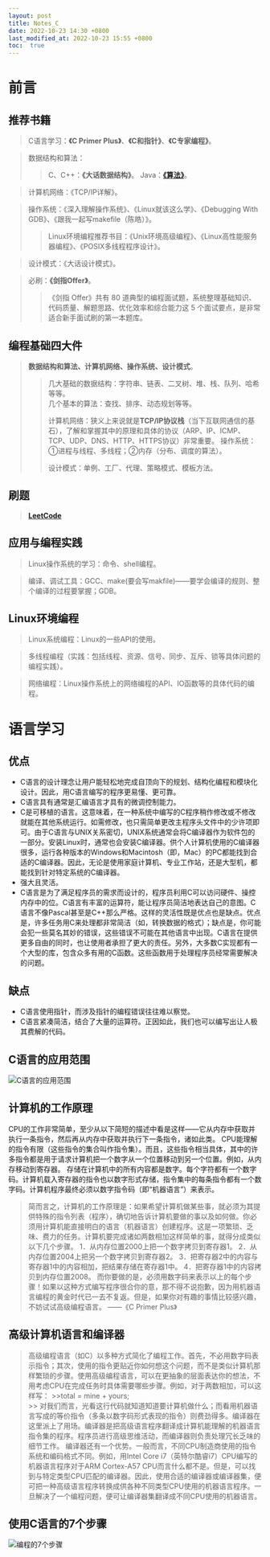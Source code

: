 ```yaml
---
layout: post
title: Notes_C
date: 2022-10-23 14:30 +0800
last_modified_at: 2022-10-23 15:55 +0800
toc:  true
---
```

# 前言
## 推荐书籍
>C语言学习：**《C Primer Plus》**、**《C和指针》**、**《C专家编程》**。 

>数据结构和算法： 
>>C、C++：**《大话数据结构》**。
>>Java：[**《算法》**](https://book.douban.com/subject/19952400/)。

>计算机网络：《TCP/IP详解》。

>操作系统：《深入理解操作系统》、《Linux就该这么学》、《Debugging With GDB》、《跟我一起写makefile（陈皓）》。
>>Linux环境编程推荐书目：《Unix环境高级编程》、《Linux高性能服务器编程》、《POSIX多线程程序设计》。

>设计模式：《大话设计模式》。

>必刷：**《剑指Offer》**。
>>《剑指 Offer》共有 80 道典型的编程面试题，系统整理基础知识、代码质量、解题思路、优化效率和综合能力这 5 个面试要点，是非常适合新手面试刷的第一本题库。

## 编程基础四大件
> **数据结构和算法、计算机网络、操作系统、设计模式**。
> >几大基础的数据结构：字符串、链表、二叉树、堆、栈、队列、哈希等等。  
> >几个基本的算法：查找、排序、动态规划等等。
> >
> >计算机网络：狭义上来说就是**TCP/IP协议栈**（当下互联网通信的基石），了解和掌握其中的原理和具体的协议（ARP、IP、ICMP、TCP、UDP、DNS、HTTP、HTTPS协议）非常重要。
> >操作系统：①进程与线程、多线程；②内存（分布、调度的算法）。
> >
> >设计模式：单例、工厂、代理、策略模式、模板方法。


## 刷题
>[**LeetCode**](https://leetcode.com/ "全球极客挚爱的技术成长平台")

## 应用与编程实践
>Linux操作系统的学习：命令、shell编程。

>编译、调试工具：GCC、make(要会写makfile)——要学会编译的规则、整个编译的过程要掌握；GDB。

## Linux环境编程

>Linux系统编程：Linux的一些API的使用。

>多线程编程（实践：包括线程、资源、信号、同步、互斥、锁等具体问题的编程实践）。

>网络编程：Linux操作系统上的网络编程的API、IO函数等的具体代码的编程。


# 语言学习
## 优点
*	C语言的设计理念让用户能轻松地完成自顶向下的规划、结构化编程和模块化设计。因此，用C语言编写的程序更易懂、更可靠。  
*	C语言具有通常是汇编语言才具有的微调控制能力。
*	C是可移植的语言。这意味着，在一种系统中编写的C程序稍作修改或不修改就能在其他系统运行。如需修改，也只需简单更改主程序头文件中的少许项即可。由于C语言与UNIX关系密切，UNIX系统通常会将C编译器作为软件包的一部分。安装Linux时，通常也会安装C编译器。供个人计算机使用的C编译器很多，运行各种版本的Windows和Macintosh（即，Mac）的PC都能找到合适的C编译器。因此，无论是使用家庭计算机、专业工作站，还是大型机，都能找到针对特定系统的C编译器。
*	强大且灵活。
*	C语言是为了满足程序员的需求而设计的，程序员利用C可以访问硬件、操控内存中的位。C语言有丰富的运算符，能让程序员简洁地表达自己的意图。C语言不像Pascal甚至是C++那么严格。这样的灵活性既是优点也是缺点。优点是，许多任务用C来处理都非常简洁（如，转换数据的格式）；缺点是，你可能会犯一些莫名其妙的错误，这些错误不可能在其他语言中出现。C语言在提供更多自由的同时，也让使用者承担了更大的责任。另外，大多数C实现都有一个大型的库，包含众多有用的C函数。这些函数用于处理程序员经常需要解决的问题。

## 缺点
*	C语言使用指针，而涉及指针的编程错误往往难以察觉。
*	C语言紧凑简洁，结合了大量的运算符。正因如此，我们也可以编写出让人极其费解的代码。

## C语言的应用范围
![C语言的应用范围](./images/1666514386861.png)

## 计算机的工作原理
CPU的工作非常简单，至少从以下简短的描述中看是这样——它从内存中获取并执行一条指令，然后再从内存中获取并执行下一条指令，诸如此类。
CPU能理解的指令有限（这些指令的集合叫作指令集）。而且，这些指令相当具体，其中的许多指令都是用于请求计算机把一个数字从一个位置移动到另一个位置。例如，从内存移动到寄存器。
存储在计算机中的所有内容都是数字。每个字符都有一个数字码。计算机载入寄存器的指令也以数字形式存储，指令集中的每条指令都有一个数字码。计算机程序最终必须以数字指令码（即“机器语言”）来表示。
>简而言之，计算机的工作原理是：如果希望计算机做某些事，就必须为其提供特殊的指令列表（程序），确切地告诉计算机要做的事以及如何做。你必须用计算机能直接明白的语言（机器语言）创建程序。这是一项繁琐、乏味、费力的任务。计算机要完成诸如两数相加这样简单的事，就得分成类似以下几个步骤。
1．从内存位置2000上把一个数字拷贝到寄存器1。
2．从内存位置2004上把另一个数字拷贝到寄存器2。
3．把寄存器2中的内容与寄存器1中的内容相加，把结果存储在寄存器1中。
4．把寄存器1中的内容拷贝到内存位置2008。
而你要做的是，必须用数字码来表示以上的每个步骤！如果以这种方式编写程序很合你的意，那不得不说抱歉，因为用机器语言编程的黄金时代已一去不复返。但是，如果你对有趣的事情比较感兴趣，不妨试试高级编程语言。
									     			——《C Primer Plus》
## 高级计算机语言和编译器
>高级编程语言（如C）以多种方式简化了编程工作。首先，不必用数字码表示指令；其次，使用的指令更贴近你如何想这个问题，而不是类似计算机那样繁琐的步骤。使用高级编程语言，可以在更抽象的层面表达你的想法，不用考虑CPU在完成任务时具体需要哪些步骤。例如，对于两数相加，可以这样写：
				>>total = mine + yours;  
				>>
>对我们而言，光看这行代码就知道知道要计算机做什么；而看用机器语言写成的等价指令（多条以数字码形式表现的指令）则费劲得多。编译器在这里派上了用场。编译器是把高级语言程序翻译成计算机能理解的机器语言指令集的程序。程序员进行高级思维活动，而编译器则负责处理冗长乏味的细节工作。
>编译器还有一个优势。一般而言，不同CPU制造商使用的指令系统和编码格式不同。例如，用Intel Core i7（英特尔酷睿i7）CPU编写的机器语言程序对于ARM Cortex-A57 CPU而言什么都不是。但是，可以找到与特定类型CPU匹配的编译器。因此，使用合适的编译器或编译器集，便可把一种高级语言程序转换成供各种不同类型CPU使用的机器语言程序。一旦解决了一个编程问题，便可让编译器集翻译成不同CPU使用的机器语言。

## 使用C语言的7个步骤
![编程的7个步骤](./images/1666515247137.png)
